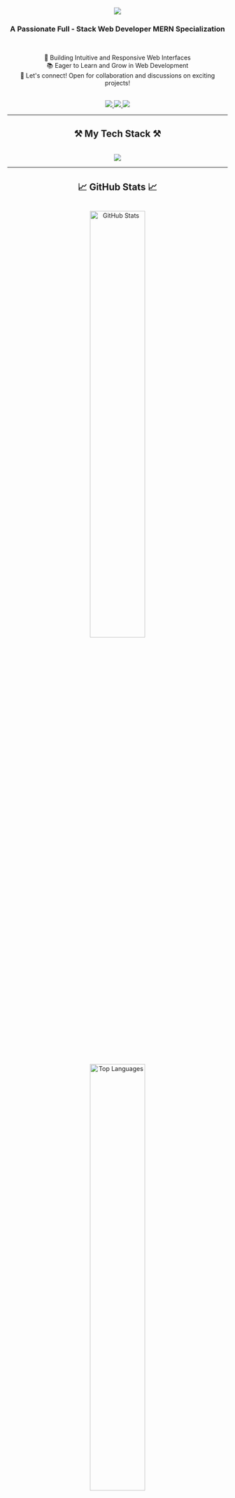 <h1 align="center">
    <img src="https://readme-typing-svg.herokuapp.com/?font=Righteous&size=35&center=true&vCenter=true&width=500&height=70&duration=4000&lines=Hi!+👋;+I'm+Azwa+Luwu!;" />
</h1>

<h3 align="center">A Passionate Full - Stack Web Developer MERN Specialization</h3>

<br/>

<div align="center">
 
🌟 Building Intuitive and Responsive Web Interfaces <br>
📚 Eager to Learn and Grow in Web Development <br>
💬 Let's connect! Open for collaboration and discussions on exciting projects! <br>

</div>

<br/>

<div align="center"> 
  <a href="mailto:azwaluwu472@gmail.com">
    <img src="https://img.shields.io/badge/Gmail-333333?style=for-the-badge&logo=gmail&logoColor=red" />
  </a>
  <a href="https://www.linkedin.com/in/azwa-luwu/" target="_blank">
    <img src="https://img.shields.io/badge/LinkedIn-0077B5?style=for-the-badge&logo=linkedin&logoColor=white" target="_blank" />
  </a>
  <a href="https://www.instagram.com/sarvdx780/" target="_blank">
     <img src="https://img.shields.io/badge/Instagram-E4405F?style=for-the-badge&logo=instagram&logoColor=white" target="_blank" /> 
  </a>
</div>

---

<h2 align="center">⚒️ My Tech Stack ⚒️</h2>
<br/>
<div align="center">
    <img src="https://skillicons.dev/icons?i=html,css,tailwind,javascript,mongodb,express,react,nodejs" />
</div>

---

<h2 align="center">📈 GitHub Stats 📈</h2>
<br/>
<div align="center">
  <img src="https://github-readme-stats.vercel.app/api?username=sarvdx&show_icons=true&theme=radical" alt="GitHub Stats" width="50%"/>
  <br/>
  <img src="https://github-readme-stats.vercel.app/api/top-langs/?username=sarvdx&layout=compact&theme=radical" alt="Top Languages" width="50%"/>
</div>

---

<h2 align="center">👨‍💻 About Me</h2>
<br/>
<div align="center">
  
🔭 **Currently Working On:** full-stack projects using MERN Stack<br>
🌱 **Learning:** Advanced JavaScript concepts, back-end APIs, And Machine Learning<br>
💡 **Goal:** To create efficient and scalable web applications<br>
📫 **Contact:** Reach me via email at azwaluwu472@gmail.com<br>

</div>

---

<h2 align="center">🚀 Projects</h2>
<br/>
<ul>
  <li><strong><a href="https://github.com/username/project1">Social Media Clone (Threads) App</a></strong>: A fully responsive website built with HTML, CSS, and Bootstrap.</li>
  <li><strong><a href="https://github.com/username/project2">Blog Platform</a></strong>: A React-based dashboard with Express.js and MongoDB integration for real-time data management.</li>
  <li><strong><a href="https://github.com/username/project3">E-Commerce Platform</a></strong>: An e-commerce website styled with Tailwind CSS and a Node.js back-end API.</li>
</ul>

---

<h2 align="center">🌐 Let's Connect</h2>
<br/>
<div align="center">
  <a href="mailto:azwaluwu472@gmail.com"><img src="https://img.shields.io/badge/Email-D14836?style=for-the-badge&logo=gmail&logoColor=white" /></a>
  <a href="https://www.linkedin.com/in/azwa-luwu/" target="_blank"><img src="https://img.shields.io/badge/LinkedIn-0A66C2?style=for-the-badge&logo=linkedin&logoColor=white" /></a>
  <a href="https://www.instagram.com/sarvdx780/" target="_blank"><img src="https://img.shields.io/badge/Instagram-E4405F?style=for-the-badge&logo=instagram&logoColor=white" /></a>
</div>

---

<p align="center">
  💡 "The journey of a thousand miles begins with a single step." – Lao Tzu
</p>
